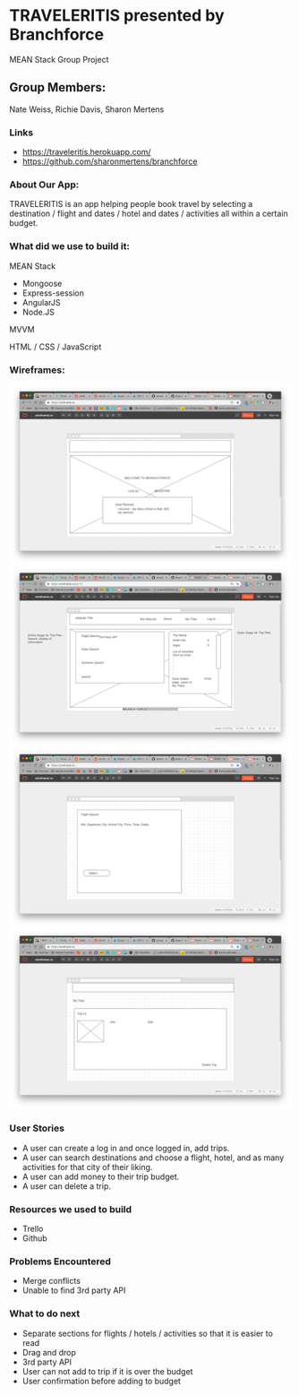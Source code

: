 # TRAVELERITIS presented by Branchforce
MEAN Stack Group Project
## Group Members:
Nate Weiss, Richie Davis, Sharon Mertens

### Links
- https://traveleritis.herokuapp.com/
- https://github.com/sharonmertens/branchforce

### About Our App:
TRAVELERITIS is an app helping people book travel by selecting a destination / flight and dates / hotel and dates / activities all within a certain budget.

### What did we use to build it:
MEAN Stack
- Mongoose
- Express-session
- AngularJS
- Node.JS

MVVM

HTML / CSS / JavaScript

### Wireframes:

![Wireframe 1](public/images/wireframe/wireframe1.png)
![Wireframe 2](public/images/wireframe/wireframe2.png)
![Wireframe 3](public/images/wireframe/wireframe3.png)
![Wireframe 4](public/images/wireframe/wireframe4.png)

### User Stories

- A user can create a log in and once logged in, add trips.
- A user can search destinations and choose a flight, hotel, and as many activities for that city of their liking.
- A user can add money to their trip budget.
- A user can delete a trip.

### Resources we used to build

- Trello
- Github

### Problems Encountered

- Merge conflicts
- Unable to find 3rd party API

### What to do next
- Separate sections for flights / hotels / activities so that it is easier to read
- Drag and drop
- 3rd party API
- User can not add to trip if it is over the budget
- User confirmation before adding to budget
